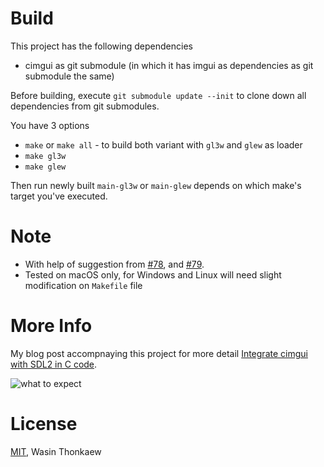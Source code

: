 # Build

This project has the following dependencies

* cimgui as git submodule (in which it has imgui as dependencies as git submodule the same)

Before building, execute `git submodule update --init` to clone down all dependencies from git submodules.

You have 3 options

* `make` or `make all` - to build both variant with `gl3w` and `glew` as loader
* `make gl3w`
* `make glew`

Then run newly built `main-gl3w` or `main-glew` depends on which make's target you've executed.

# Note

- With help of suggestion from [#78](https://github.com/cimgui/cimgui/issues/78), and [#79](https://github.com/cimgui/cimgui/issues/79).
- Tested on macOS only, for Windows and Linux will need slight modification on `Makefile` file

# More Info

My blog post accompnaying this project for more detail [Integrate cimgui with SDL2 in C code](https://blog.wasin.io/2018/10/31/integrate-cimgui-with-sdl2-in-c-code.html).

![what to expect](https://blog.wasin.io/assets/images/sdl2-cimgui/result-sdl2-cimgui-demo.png)

# License
[MIT](https://github.com/haxpor/sdl2-cimgui-demo/blob/master/LICENSE.txt), Wasin Thonkaew
